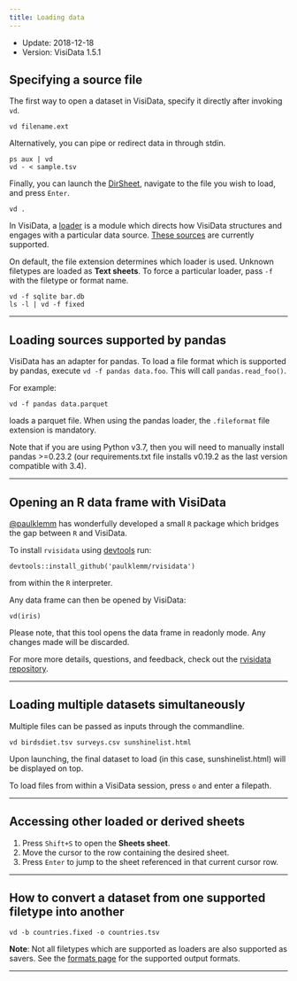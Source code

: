 ```yaml
---
title: Loading data
---
```


- Update: 2018-12-18
- Version: VisiData 1.5.1


## Specifying a source file

The first way to open a dataset in VisiData, specify it directly after invoking `vd`.

~~~
vd filename.ext
~~~

Alternatively, you can pipe or redirect data in through stdin.

~~~
ps aux | vd
vd - < sample.tsv
~~~

Finally, you can launch the [DirSheet](), navigate to the file you wish to load, and press `Enter`.

~~~
vd .
~~~

In VisiData, a [loader](/docs/api/loaders) is a module which directs how VisiData structures and engages with a particular data source. [These sources](/formats) are currently supported.

On default, the file extension determines which loader is used. Unknown filetypes are loaded as **Text sheets**. To force a particular loader, pass `-f` with the filetype or format name.

~~~
vd -f sqlite bar.db
ls -l | vd -f fixed
~~~

---

## Loading sources supported by pandas

VisiData has an adapter for pandas. To load a file format which is supported by pandas, execute `vd -f pandas data.foo`. This will call `pandas.read_foo()`.

For example:

~~~
vd -f pandas data.parquet
~~~

loads a parquet file. When using the pandas loader, the `.fileformat` file extension is mandatory.

Note that if you are using Python v3.7, then you will need to manually install pandas >=0.23.2 (our requirements.txt file installs v0.19.2 as the last version compatible with 3.4).

---

## Opening an R data frame with VisiData

[@paulklemm](https://github.com/paulklemm) has wonderfully developed a small `R` package which bridges the gap between `R` and VisiData.

To install `rvisidata` using [devtools](https://cran.r-project.org/web/packages/devtools/index.html) run:

~~~
devtools::install_github('paulklemm/rvisidata')
~~~

from within the `R` interpreter.

Any data frame can then be opened by VisiData:

~~~
vd(iris)
~~~

Please note, that this tool opens the data frame in readonly mode. Any changes made will be discarded.

For more more details, questions, and feedback, check out the [rvisidata repository](https://github.com/paulklemm/rvisidata).

---

## Loading multiple datasets simultaneously

Multiple files can be passed as inputs through the commandline.

~~~
vd birdsdiet.tsv surveys.csv sunshinelist.html
~~~

Upon launching, the final dataset to load (in this case, sunshinelist.html) will be displayed on top.

To load files from within a VisiData session, press `o` and enter a filepath.

---

## Accessing other loaded or derived sheets

1. Press `Shift+S` to open the **Sheets sheet**.
2. Move the cursor to the row containing the desired sheet.
3. Press `Enter` to jump to the sheet referenced in that current cursor row.

---

## How to convert a dataset from one supported filetype into another

~~~
vd -b countries.fixed -o countries.tsv
~~~

**Note**: Not all filetypes which are supported as loaders are also supported as savers. See the [formats page](/formats#output) for the supported output formats.


---
